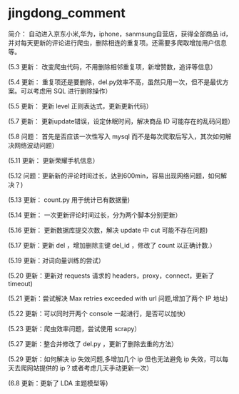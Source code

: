 # jingdong_comment

简介： 自动进入京东小米,华为，iphone，sanmsung自营店，获得全部商品 id，并对每天更新的评论进行爬虫，删除相连的重复项。还需要多爬取增加用户信息等。

(5.3 更新： 改变爬虫代码，不用删除相邻重复项，新增赞数，追评等信息）

(5.4 更新： 重复项还是要删除，del.py效率不高，虽然只用一次，但不是最优方案。可以考虑用 SQL 进行删除操作）

(5.5 更新： 更新 level 正则表达式，更新更新代码）

(5.7 更新： 更新update错误，设定休眠时间，解决商品 ID 可能存在的乱码问题）

(5.8 问题： 首先是否应该一次性写入 mysql 而不是每次爬取后写入，其次如何解决网络波动问题）

(5.11 更新： 更新荣耀手机信息）

(5.12 问题：更新新的评论时间过长，达到600min，容易出现网络问题，如何解决？)

(5.13 更新：  count.py 用于统计已有数据量)

(5.14 更新： 一次更新评论时间过长，分为两个脚本分别更新）

(5.16 更新： 更新数据库提交次数，解决 update 中 cut 可能不存在问题)

(5.17 更新：更新 del ，增加删除主键 del_id ，修改了 count 以正确计数.）

(5.19 更新：对词向量训练的尝试）

(5.20 更新：更新对 requests 请求的 headers，proxy，connect，更新了 timeout)

(5.21 更新：尝试解决 Max retries exceeded with url 问题,增加了两个 IP 地址)

(5.22 更新：可以同时开两个 console 一起进行，是否可以加快）

(5.23 更新：爬虫效率问题，尝试使用 scrapy）

(5.27 更新：整合并修改了 del.py ，更新了删除去重的方法）

(5.29 更新：如何解决 ip 失效问题,多增加几个 ip 但也无法避免 ip 失效，可以每天去爬网站提供的 ip？或者考虑几天手动更新一次）

(6.8 更新：更新了 LDA 主题模型等)
